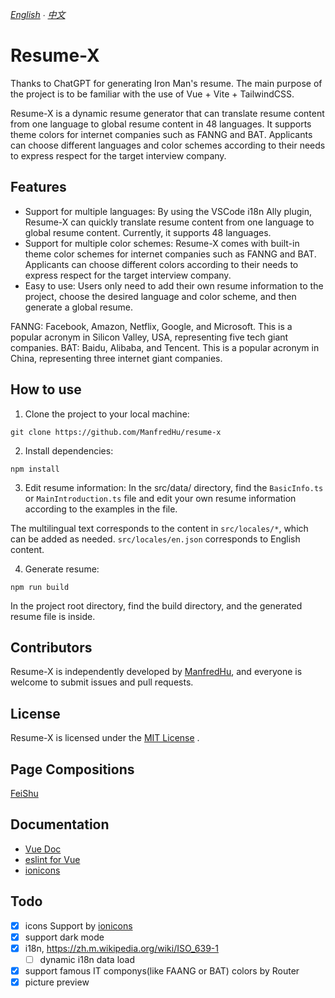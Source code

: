 *[English](README.md) ∙ [中文](README-ZH.md)*
# Resume-X

Thanks to ChatGPT for generating Iron Man's resume. The main purpose of the project is to be familiar with the use of Vue + Vite + TailwindCSS.

Resume-X is a dynamic resume generator that can translate resume content from one language to global resume content in 48 languages. It supports theme colors for internet companies such as FANNG and BAT. Applicants can choose different languages and color schemes according to their needs to express respect for the target interview company.

## Features
- Support for multiple languages: By using the VSCode i18n Ally plugin, Resume-X can quickly translate resume content from one language to global resume content. Currently, it supports 48 languages.
- Support for multiple color schemes: Resume-X comes with built-in theme color schemes for internet companies such as FANNG and BAT. Applicants can choose different colors according to their needs to express respect for the target interview company.
- Easy to use: Users only need to add their own resume information to the project, choose the desired language and color scheme, and then generate a global resume.


FANNG: Facebook, Amazon, Netflix, Google, and Microsoft. This is a popular acronym in Silicon Valley, USA, representing five tech giant companies.
BAT: Baidu, Alibaba, and Tencent. This is a popular acronym in China, representing three internet giant companies.


## How to use
1. Clone the project to your local machine:

```
git clone https://github.com/ManfredHu/resume-x
```

2. Install dependencies:

```
npm install
```

3. Edit resume information:
In the src/data/ directory, find the `BasicInfo.ts` or `MainIntroduction.ts` file and edit your own resume information according to the examples in the file.

The multilingual text corresponds to the content in `src/locales/*`, which can be added as needed. `src/locales/en.json` corresponds to English content.

4. Generate resume:
```
npm run build
```

In the project root directory, find the build directory, and the generated resume file is inside.

## Contributors
Resume-X is independently developed by [ManfredHu](https://github.com/ManfredHu), and everyone is welcome to submit issues and pull requests.

## License
Resume-X is licensed under the [MIT License](https://github.com/ManfredHu/resume-x/blob/main/LICENSE) .

## Page Compositions
[FeiShu](https://u4oe1fzgoc.feishu.cn/docx/SBSFd1N20olCmpxjrhAccweBnZx)

## Documentation
- [Vue Doc](https://cn.vuejs.org/guide/quick-start.html#try-vue-online)
- [eslint for Vue](https://eslint.vuejs.org/)
- [ionicons](https://www.npmjs.com/package/ionicons)

## Todo
- [x] icons Support by [ionicons](https://ionic.io/ionicons)
- [x] support dark mode
- [x] i18n, https://zh.m.wikipedia.org/wiki/ISO_639-1
  - [ ] dynamic i18n data load
- [x] support famous IT componys(like FAANG or BAT) colors by Router
- [x] picture preview
